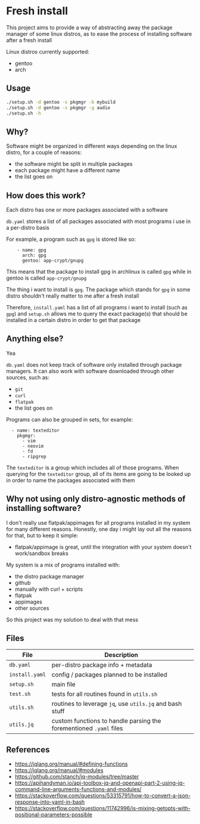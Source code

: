 # Fresh install
This project aims to provide a way of abstracting away the package manager of
some linux distros, as to ease the process of installing software after a fresh
install

Linux distros currently supported:
* gentoo
* arch

## Usage
```sh
./setup.sh -d gentoo -s pkgmgr -b mybuild
./setup.sh -d gentoo -s pkgmgr -g audio
./setup.sh -h
```

## Why?
Software might be organized in different ways depending on the linux distro,
for a couple of reasons:
* the software might be split in multiple packages
* each package might have a different name
* the list goes on

## How does this work?
Each distro has one or more packages associated with a software

`db.yaml` stores a list of all packages associated with most programs i use in
a per-distro basis

For example, a program such as `gpg` is stored like so:
```
    - name: gpg
      arch: gpg
      gentoo: app-crypt/gnupg
```

This means that the package to install gpg in archlinux is called `gpg` while
in gentoo is called `app-crypt/gnupg`

The thing i want to install is `gpg`. The package which stands for
`gpg` in some distro shouldn't really matter to me after a fresh install

Therefore, `install.yaml` has a list of all programs i want to install (such as
`gpg`) and `setup.sh` allows me to query the exact package(s) that should be
installed in a certain distro in order to get that package

## Anything else?
Yea

`db.yaml` does not keep track of software only installed through package
managers. It can also work with software downloaded through other sources, such
as:
* `git`
* `curl`
* `flatpak`
* the list goes on

Programs can also be grouped in sets, for example:
```
  - name: texteditor
    pkgmgr:
      - vim
      - neovim
      - fd
      - ripgrep
```
The `texteditor` is a group which includes all of those programs. When querying
for the `texteditor` group, all of its items are going to be looked up in order
to name the packages associated with them


## Why not using only distro-agnostic methods of installing software?
I don't really use flatpak/appimages for all programs installed in my system
for many different reasons. Honestly, one day i might lay out all the reasons
for that, but to keep it simple:
* flatpak/appimage is great, until the integration with your system doesn't
work/sandbox breaks

My system is a mix of programs installed with:
* the distro package manager
* github
* manually with curl + scripts
* flatpak
* appimages
* other sources

So this project was my solution to deal with that mess


## Files
| File           | Description     |
| -------------- | --------------- |
| `db.yaml`      | per-distro package info + metadata |
| `install.yaml` | config / packages planned to be installed |
| `setup.sh`     | main file |
| `test.sh`      | tests for all routines found in `utils.sh` |
| `utils.sh`     | routines to leverage `jq`, use `utils.jq` and bash stuff |
| `utils.jq`     | custom functions to handle parsing the forementioned `.yaml` files |


## References
* https://jqlang.org/manual/#defining-functions
* https://jqlang.org/manual/#modules
* https://github.com/stanch/jq-modules/tree/master
* https://apihandyman.io/api-toolbox-jq-and-openapi-part-2-using-jq-command-line-arguments-functions-and-modules/
* https://stackoverflow.com/questions/53315791/how-to-convert-a-json-response-into-yaml-in-bash
* https://stackoverflow.com/questions/11742996/is-mixing-getopts-with-positional-parameters-possible
